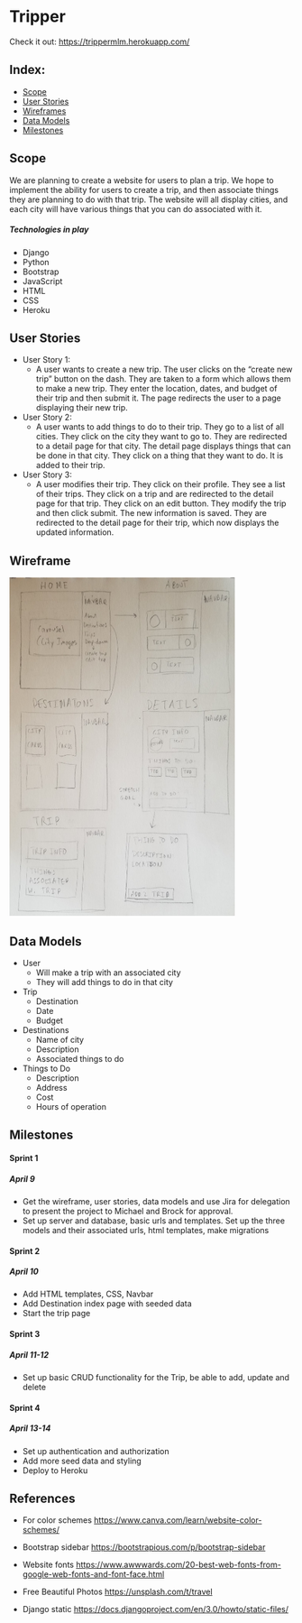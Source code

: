 # Tripper

Check it out: https://trippermlm.herokuapp.com/

## Index:

- [Scope](#Scope)
- [User Stories](#user-stories)
- [Wireframes](#wireframes)
- [Data Models](#data-models)
- [Milestones](#milestones)

## Scope
We are planning to create a website for users to plan a trip. We hope to implement the ability for users to create a trip, and then associate things they are planning to do with that trip. The website will all display cities, and each city will have various things that you can do associated with it.

##### Technologies in play
- Django
- Python
- Bootstrap
- JavaScript
- HTML 
- CSS 
- Heroku

## User Stories
- User Story 1: 
    - A user wants to create a new trip. The user clicks on the “create new trip” button on the dash. They are taken to a form which allows them to make a new trip. They enter the location, dates, and budget of their trip and then submit it. The page redirects the user to a page displaying their new trip. 
- User Story 2: 
    - A user wants to add things to do to their trip. They go to a list of all cities. They click on the city they want to go to. They are redirected to a detail page for that city. The detail page displays things that can be done in that city. They click on a thing that they want to do. It is added to their trip. 
- User Story 3: 
    - A user modifies their trip. They click on their profile. They see a list of their trips. They click on a trip and are redirected to the detail page for that trip. They click on an edit button. They modify the trip and then click submit. The new information is saved. They are redirected to the detail page for their trip, which now displays the updated information. 



## Wireframe

<img src="/main_app/static/images/wireframe.jpg" width="400" height="600">

## Data Models
- User
    - Will make a trip with an associated city
    - They will add things to do in that city
- Trip
    - Destination
    - Date
    - Budget 
- Destinations
    - Name of city
    - Description
    - Associated things to do
- Things to Do
    - Description
    - Address
    - Cost
    - Hours of operation


## Milestones

#### Sprint 1 
##### April 9
- Get the wireframe, user stories, data models and use Jira for delegation to present the project to Michael and Brock for approval.
- Set up server and database, basic urls and templates. Set up the three models and their associated urls, html templates, make migrations
#### Sprint 2
##### April 10
- Add HTML templates, CSS, Navbar
- Add Destination index page with seeded data
- Start the trip page
#### Sprint 3
##### April 11-12
- Set up basic CRUD functionality for the Trip, be able to add, update and delete
#### Sprint 4
##### April 13-14
- Set up authentication and authorization
- Add more seed data and styling
- Deploy to Heroku

## References
- For color schemes
https://www.canva.com/learn/website-color-schemes/

- Bootstrap sidebar
https://bootstrapious.com/p/bootstrap-sidebar

- Website fonts
https://www.awwwards.com/20-best-web-fonts-from-google-web-fonts-and-font-face.html

- Free Beautiful Photos
https://unsplash.com/t/travel

- Django static
https://docs.djangoproject.com/en/3.0/howto/static-files/
